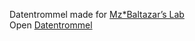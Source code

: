 Datentrommel made for <a href="https://www.mzbaltazarslaboratory.org">Mz*Baltazar’s Lab</a><br>
Open <a href="https://annawatzinger.com/data_drum/datentrommel.html">Datentrommel</a>
